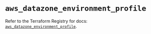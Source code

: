 # `aws_datazone_environment_profile`

Refer to the Terraform Registry for docs: [`aws_datazone_environment_profile`](https://registry.terraform.io/providers/hashicorp/aws/6.10.0/docs/resources/datazone_environment_profile).
